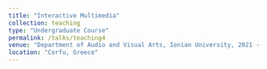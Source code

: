 ```yaml
---
title: "Interactive Multimedia"
collection: teaching
type: "Undergraduate Course"
permalink: /talks/teaching4
venue: "Department of Audio and Visual Arts, Ionian University, 2021 - today"
location: "Corfu, Greece"
---
```


